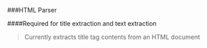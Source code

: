 ###HTML Parser

####Required for title extraction and text extraction

>Currently extracts title tag contents from an HTML document

